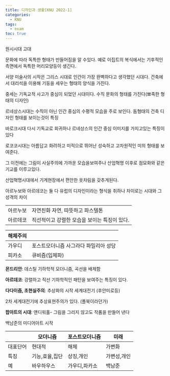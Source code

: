 ```yaml
---
title: 디자인과 생활[KNU 2022-1]
categories:
  - KNU
tags:
  - exam
toc: true
---
```


원시시대 고대

문화에 따라 독특한 형태가 만들어짐을 알 수있다. 예로 이집트의 복식에서는 기후적인 측면에서 독특한 머리모양등이 생긴다.

서양 미술사의 시작은 그리스 시대로 인간이 가장 완벽하다고 생각했던 시대다. 건축에서 대리석을 이용해 기둥을 세우는 형태의 양식을 가진다.

중세는 기독교적 사고가 중심이 되었던 시대이다. 수직 문화의 형태를 가진다(뾰족한 형태의 디자인)

르네상스시대는 수직이 아닌 인간 중심의 수평적 모습을 주로 보인다. 돔형태의 건축 디자인 형태를 보이는것이 특징

바로크시대 다시 기독교로 회귀하나 르네상스의 인간 중심 이미지를 가지고있는 특징이 있다

로코코시대는 아름답고 화려하고 미적으로 뛰어난 성숙하고 고차원적인 미의 형태를 보여준다.

그 이전에는 그림이 사실주의에 가까운 모습을보여주나 산업혁명 이후로 점묘화와 같은 기교를 이루고있다.

산업혁명시대에서 기계현장에서 편안한 옷차림을 갖추게된다.

아르누보와 아르데코는 둘 다 유럽의 디자인이라는 형식을 취하나 차이로는 시대와 그 성격의 차이

|||
|-|-|
|아르누보|자연친화 자연, 따뜻하고 파스텔톤|
|아르데코|직선적이고 강렬한 모습을 보이는 특징이 있다.|

|해체주의||
|-|-|
|가우디| 포스트모더니즘 사그라다 파밀리아 성당|
|피카소| 큐비즘(입체파)|

**몬드리안**: 데스틸 기하학적  모더니즘, 곡선을 배제함

**아르데코**: 강렬하고 직선 기하학적인 패턴을 보여주는 특징이 있다.

**다다이즘, 초현실주의**: 추상화의 시작 세계대전기 (후안미로등)

2차 세계대전기에 추상표현주의가 있다. (폴북이라던가)

**팝아트의 시대**: 앤디워홀- 그림을 그리지 않고도 작품을 만들어 낸다

백남준의 미디어아트 시작

||모더니즘|포스트모더니즘|미래|
|-|-|-|-|
|대표단어|현대적|해체|가변화|
|특징|기능,효율,집단|상징,개인|가변성,개인|
|예|바우하우스|가우디,파카소|백남준|
